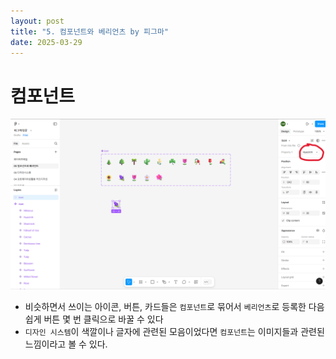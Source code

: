 ```yaml
---
layout: post
title: "5. 컴포넌트와 베리언츠 by 피그마"
date: 2025-03-29
---
```


# 컴포넌트

<div style="text-align: center;">
	<img src="/사진들/피그마/컴포넌트.png" alt="alt text" />
</div>

- 비슷하면서 쓰이는 아이콘, 버튼, 카드들은 ```컴포넌트```로 묶어서 ```베리언츠```로 등록한 다음 쉽게 버튼 몇 번 클릭으로 바꿀 수 있다
- ```디자인 시스템```이 색깔이나 글자에 관련된 모음이었다면 ```컴포넌트```는 이미지들과 관련된 느낌이라고 볼 수 있다.

<br>
